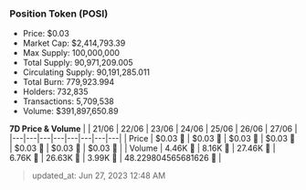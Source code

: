 
  ### Position Token (POSI)
  - Price: $0.03
  - Market Cap: $2,414,793.39
  - Max Supply: 100,000,000
  - Total Supply: 90,971,209.005
  - Circulating Supply: 90,191,285.011
  - Total Burn: 779,923.994
  - Holders: 732,835
  - Transactions: 5,709,538
  - Volume: $391,897,650.89

  **7D Price & Volume**
  | | 21&#x2F;06 | 22&#x2F;06 | 23&#x2F;06 | 24&#x2F;06 | 25&#x2F;06 | 26&#x2F;06 | 27&#x2F;06 |
  |---|---|---|---|---|---|---|---|
  | Price | $0.03 🚀 | $0.03 🚀 | $0.03 🚀 | $0.03 🔻 | $0.03 🔻 | $0.03 🔻 | $0.03 🔻 |
  | Volume | 4.46K 🔻 | 8.16K 🚀 | 27.46K 🚀 | 6.76K 🔻 | 26.63K 🚀 | 3.99K 🔻 | 48.229804565681626 🔻 |

  > updated_at: Jun 27, 2023 12:48 AM
